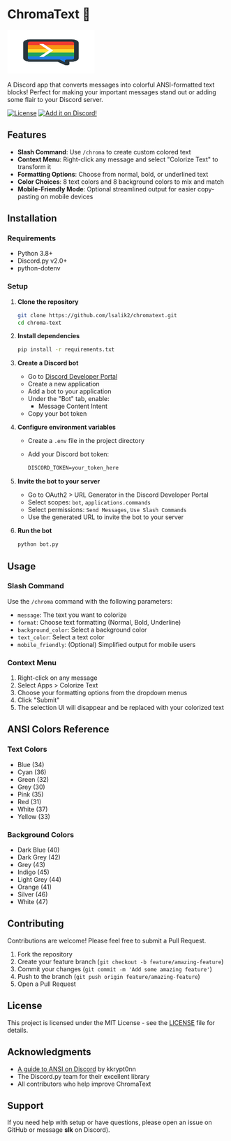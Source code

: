 # ChromaText 🌈

<img src="logo.png" width="200" height="100">

A Discord app that converts messages into colorful ANSI-formatted text blocks! Perfect for making your important messages stand out or adding some flair to your Discord server.

[![License](https://img.shields.io/badge/License-MIT-blue.svg)](https://opensource.org/licenses/MIT)
[![Add it on Discord!](https://img.shields.io/badge/Add_it_on_Discord!-Invite-7289da?logo=discord&logoColor=ffffff)](https://discord.com/oauth2/authorize?client_id=1356766929800532281)

## Features

- **Slash Command**: Use `/chroma` to create custom colored text
- **Context Menu**: Right-click any message and select "Colorize Text" to transform it
- **Formatting Options**: Choose from normal, bold, or underlined text
- **Color Choices**: 8 text colors and 8 background colors to mix and match
- **Mobile-Friendly Mode**: Optional streamlined output for easier copy-pasting on mobile devices

## Installation

### Requirements

- Python 3.8+
- Discord.py v2.0+
- python-dotenv

### Setup

1. **Clone the repository**

   ```bash
   git clone https://github.com/lsalik2/chromatext.git
   cd chroma-text
   ```

2. **Install dependencies**

   ```bash
   pip install -r requirements.txt
   ```

3. **Create a Discord bot**
   - Go to [Discord Developer Portal](https://discord.com/developers/applications)
   - Create a new application
   - Add a bot to your application
   - Under the "Bot" tab, enable:
     - Message Content Intent
   - Copy your bot token

4. **Configure environment variables**
   - Create a `.env` file in the project directory
   - Add your Discord bot token:

     ```md
     DISCORD_TOKEN=your_token_here
     ```

5. **Invite the bot to your server**
   - Go to OAuth2 > URL Generator in the Discord Developer Portal
   - Select scopes: `bot`, `applications.commands`
   - Select permissions: `Send Messages`, `Use Slash Commands`
   - Use the generated URL to invite the bot to your server

6. **Run the bot**

   ```bash
   python bot.py
   ```

## Usage

### Slash Command

Use the `/chroma` command with the following parameters:

- `message`: The text you want to colorize
- `format`: Choose text formatting (Normal, Bold, Underline)
- `background_color`: Select a background color
- `text_color`: Select a text color
- `mobile_friendly`: (Optional) Simplified output for mobile users

### Context Menu

1. Right-click on any message
2. Select Apps > Colorize Text
3. Choose your formatting options from the dropdown menus
4. Click "Submit"
5. The selection UI will disappear and be replaced with your colorized text

## ANSI Colors Reference

### Text Colors

- Blue (34)
- Cyan (36)
- Green (32)
- Grey (30)
- Pink (35)
- Red (31)
- White (37)
- Yellow (33)

### Background Colors

- Dark Blue (40)
- Dark Grey (42)
- Grey (43)
- Indigo (45)
- Light Grey (44)
- Orange (41)
- Silver (46)
- White (47)

## Contributing

Contributions are welcome! Please feel free to submit a Pull Request.

1. Fork the repository
2. Create your feature branch (`git checkout -b feature/amazing-feature`)
3. Commit your changes (`git commit -m 'Add some amazing feature'`)
4. Push to the branch (`git push origin feature/amazing-feature`)
5. Open a Pull Request

## License

This project is licensed under the MIT License - see the [LICENSE](LICENSE) file for details.

## Acknowledgments

- [A guide to ANSI on Discord](https://gist.github.com/kkrypt0nn/a02506f3712ff2d1c8ca7c9e0aed7c06#text-colors) by kkrypt0nn
- The Discord.py team for their excellent library
- All contributors who help improve ChromaText

## Support

If you need help with setup or have questions, please open an issue on GitHub or message **slk** on Discord).
